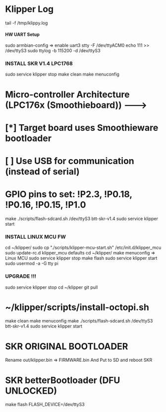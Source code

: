 # Klipper Log
tail -f /tmp/klippy.log

#### HW UART Setup
sudo armbian-config => enable uart3
stty -F /dev/ttyACM0
echo 111 >> /dev/ttyS3
sudo ttylog -b 115200 -d /dev/ttyS3

### INSTALL SKR V1.4 LPC1768
sudo service klipper stop
make clean
make menuconfig
# Micro-controller Architecture (LPC176x (Smoothieboard))  --->
# [*] Target board uses Smoothieware bootloader
# [ ] Use USB for communication (instead of serial)
# GPIO pins to set: !P2.3, !P0.18, !P0.16, !P0.15, !P1.0
make
./scripts/flash-sdcard.sh /dev/ttyS3 btt-skr-v1.4
sudo service klipper start

### INSTALL LINUX MCU FW
cd ~/klipper/
sudo cp "./scripts/klipper-mcu-start.sh" /etc/init.d/klipper_mcu
sudo update-rc.d klipper_mcu defaults
cd ~/klipper/
make menuconfig => Linux MCU
sudo service klipper stop
make flash
sudo service klipper start
sudo usermod -a -G tty pi

### UPGRADE !!!
sudo service klipper stop
cd ~/klipper
git pull
# ~/klipper/scripts/install-octopi.sh
make clean
make menuconfig
make
./scripts/flash-sdcard.sh /dev/ttyS3 btt-skr-v1.4
sudo service klipper start

# SKR ORIGINAL BOOTLOADER
Rename out/klipper.bin => FIRMWARE.bin 
And Put to SD and reboot SKR
# SKR betterBootloader (DFU UNLOCKED)
make flash FLASH_DEVICE=/dev/ttyS3